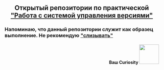 <h2 align="center">Открытый репозитории по практической <a href="https://drive.google.com/file/d/185ELOYDtmo1pbxVvlb7hNiZ_yJtsJ6v_/view" target="_blank">"Работа с системой управления версиями"</a></h1>

<h3>Напоминаю, что данный репозитории служит как образец выполнение. Не рекомендую <a href="https://moldovacrestina.md/ru/spisivati-greh/" target="_blank">"слизывать"</a></h3>

<h4 align="right">Ваш Curiosity</a> 
<img src="https://github.com/CuriosityDS/More-gifs/blob/Anime-gifs/anime-dance.gif" height="64"/></h4>

